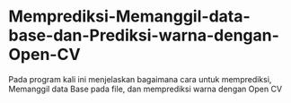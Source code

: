 # Memprediksi-Memanggil-data-base-dan-Prediksi-warna-dengan-Open-CV
Pada program kali ini menjelaskan bagaimana cara untuk memprediksi, Memanggil data Base pada file, dan memprediksi warna dengan Open CV
